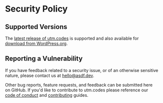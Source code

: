 # Security Policy

## Supported Versions

The [latest release of utm.codes](https://github.com/asdfdotdev/utm.codes/releases) is supported and also available for [download from WordPress.org](https://wordpress.org/plugins/utm-dot-codes/).

## Reporting a Vulnerability

If you have feedback related to a security issue, or of an otherwise sensitive nature, please contact us at hello@asdf.dev.

Other bug reports, feature requests, and feedback can be submitted here on GitHub. If you'd like to contribute to utm.codes please reference our [code of conduct](./.github/CODE_OF_CONDUCT.md) and [contributing](./.github/CONTRIBUTING.md) guides.
